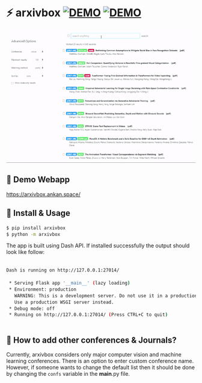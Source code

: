 # ⚡ arxivbox [![DEMO](https://img.shields.io/badge/Python-Dash-<COLOR>.svg)](https://plotly.com/dash/) [![DEMO](https://img.shields.io/badge/DEMO-https://arxiv.ankan.space/-<COLOR>.svg)](https://arxivbox.ankan.space/) 

<img src="demo.gif"/>

## 💬 Demo Webapp

https://arxivbox.ankan.space/


## 💬 Install & Usage

```bash
$ pip install arxivbox
$ python -m arxivbox
```
The app is built using Dash API. If installed successfully the output should look like follow:

```bash

Dash is running on http://127.0.0.1:27014/

 * Serving Flask app '__main__' (lazy loading)
 * Environment: production
   WARNING: This is a development server. Do not use it in a production deployment.
   Use a production WSGI server instead.
 * Debug mode: off
 * Running on http://127.0.0.1:27014/ (Press CTRL+C to quit)
 
```
## 💬 How to add other conferences & Journals?

Currently, arxivbox considers only major computer vision and machine learning conferences. There is an option to enter custom conference name. However, if someone wants to change the default list then it should be done by changing the `confs` variable in the __main__.py file.


